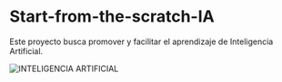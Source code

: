# Start-from-the-scratch-IA

Este proyecto busca promover y facilitar el aprendizaje de Inteligencia Artificial.

![INTELIGENCIA ARTIFICIAL](https://user-images.githubusercontent.com/76889417/157799341-da97f32d-2d21-4fc4-9d34-342ca4e9a9d6.png)

